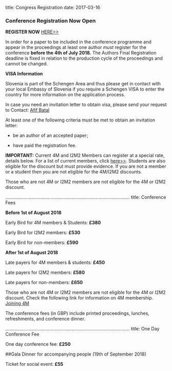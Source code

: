 title: Congress Registration 
date: 2017-03-16
 
###  Conference Registration Now Open

**REGISTER NOW** [HERE>>](https://shop.bham.ac.uk/conferences-and-events/college-of-engineering-physical-sciences/school-of-mechanical-engineering/wcmnm-2018)

In order for a paper to be included in the conference programme and appear in the proceedings at least one author *must* register for the conference **before the 4th of July 2018.** The Authors Final Registration deadline is fixed in relation to the production cycle of the proceedings and cannot be changed.

**VISA Information**   

Slovenia is part of the Schengen Area and thus please get in contact with your local Embassy of Slovenia if you require a Schengen VISA to enter the country for more information on the application process. 

In case you need an invitation letter to obtain visa, please send your request to Contact: <a href="mailto:bxa361@student.bham.ac.uk">Afif Batal</strong></a>
 
At least one of the following criteria must be met to obtain an invitation letter:

- be an author of an accepted paper;

- have paid the registration fee.



**IMPORTANT:** Current 4M and I2M2 Members can register at a special rate, details below. For a list of current members, click [here>>](/members). Students are also eligible for the discount but must provide evidence.  If you are not a member or a student then you are not eligible for the 4M/I2M2 discounts.
 
Those who are not 4M or I2M2 members are not eligible for the 4M or I2M2 discount. 



................................................................................................
title:   Conference Fees

**Before 1st of August 2018**

Early Bird for 4M members & Students: **£380**

Early Bird for I2M2 members: **£530**

Early Bird for non-members: **£590**




**After 1st of August 2018**


Late payers for 4M members & students: **£450**

Late payers for I2M2 members: **£580**

Late payers for non-members: **£650**

Those who are not 4M or I2M2 members are not eligible for the 4M or I2M2 discount.
Check the following link for information on 4M membership. [Joining 4M](/join4m.html)


The conference fees (in GBP) include printed proceedings, lunches, refreshments, and conference dinner.

................................................................................................
title:   One Day Conference Fee

One day conference fee: **£250**


##Gala Dinner for accompanying people</h2>
(19th of September 2018)

Ticket for social event: **£55**